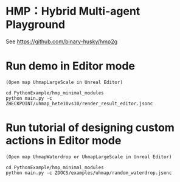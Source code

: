 # HMP：Hybrid Multi-agent Playground

See https://github.com/binary-husky/hmp2g



# Run demo in Editor mode
```
(Open map UhmapLargeScale in Unreal Editor)

cd PythonExample/hmp_minimal_modules
python main.py -c ZHECKPOINT/uhmap_hete10vs10/render_result_editor.jsonc
```

# Run tutorial of designing custom actions in Editor mode
```
(Open map UhmapWaterdrop or UhmapLargeScale in Unreal Editor)

cd PythonExample/hmp_minimal_modules
python main.py -c ZDOCS/examples/uhmap/random_waterdrop.jsonc
```


